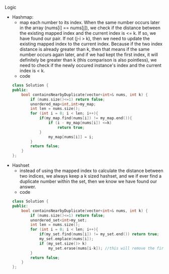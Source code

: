 Logic
- Hashmap:
  - map each number to its index. When the same number occurs later in the array (nums[i] == nums[j]), we check if the distance between the existing mapped index and the current index is <= k. If so, we have found our pair. If not (j-i > k), then we need to update the existing mapped index to the current index. Because if the two index distance is already greater than k, then that means if the same number occurs again later, and if we had kept the first index, it will definitely be greater than k (this comparison is also pointless), we need to check if the newly occured instance's index and the current index is < k. 
  - code 
  ```cpp
  class Solution {
  public:
      bool containsNearbyDuplicate(vector<int>& nums, int k) {
          if (nums.size()<=1) return false;
          unordered_map<int,int>my_map;
          int len = nums.size();
          for (int i = 0; i < len; i++){
              if(my_map.find(nums[i]) != my_map.end()){
                  if (i - my_map[nums[i]) <=k)
                      return true;
              }
                  my_map[nums[i]] = i;
          }
          return false;
      }
  };
  ```
- Hashset
  - instead of using the mapped index to calculate the distance between two indices, we always keep a k sized hashset, and we if ever find a duplicate number within the set, then we know we have found our answer. 
  - code
  ```cpp
  class Solution {
  public:
      bool containsNearbyDuplicate(vector<int>& nums, int k) {
          if (nums.size()<=1) return false;
          unordered_set<int>my_set;
          int len = nums.size();
          for (int i = 0; i < len; i++){
              if(my_set.find(nums[i]) != my_set.end()) return true;
              my_set.emplace(nums[i]);
              if (my_set.size()> k) 
                  my_set.erase(nums[i-k]); //this will remove the first element in set
          }
          return false;
      }
  };
  ```
